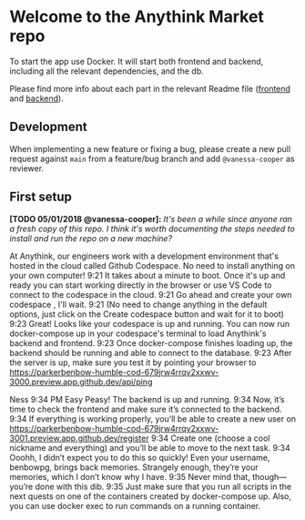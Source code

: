 # Welcome to the Anythink Market repo

To start the app use Docker. It will start both frontend and backend, including all the relevant dependencies, and the db.

Please find more info about each part in the relevant Readme file ([frontend](frontend/readme.md) and [backend](backend/README.md)).

## Development

When implementing a new feature or fixing a bug, please create a new pull request against `main` from a feature/bug branch and add `@vanessa-cooper` as reviewer.

## First setup

**[TODO 05/01/2018 @vanessa-cooper]:** _It's been a while since anyone ran a fresh copy of this repo. I think it's worth documenting the steps needed to install and run the repo on a new machine?_

At Anythink, our engineers work with a development environment that's hosted in the cloud called Github Codespace. No need to install anything on your own computer!
9:21
It takes about a minute to boot. Once it's up and ready you can start working directly in the browser or use VS Code to connect to the codespace in the cloud.
9:21
Go ahead and create your own codespace , I'll wait.
9:21
(No need to change anything in the default options, just click on the Create codespace button and wait for it to boot)
9:23
Great! Looks like your codespace is up and running. You can now run docker-compose up in your codespace's terminal to load Anythink's backend and frontend.
9:23
Once docker-compose finishes loading up, the backend should be running and able to connect to the database.
9:23
After the server is up, make sure you test it by pointing your browser to https://parkerbenbow-humble-cod-679jrw4rrqv2xxwv-3000.preview.app.github.dev/api/ping

Ness
9:34 PM
Easy Peasy! The backend is up and running.
9:34
Now, it’s time to check the frontend and make sure it’s connected to the backend.
9:34
If everything is working properly, you’ll be able to create a new user on https://parkerbenbow-humble-cod-679jrw4rrqv2xxwv-3001.preview.app.github.dev/register
9:34
Create one (choose a cool nickname and everything) and you’ll be able to move to the next task.
9:34
Ooohh, I didn’t expect you to do this so quickly! Even your username, benbowpg, brings back memories. Strangely enough, they’re your memories, which I don’t know why I have.
9:35
Never mind that, though—you’re done with this dib.
9:35
Just make sure that you run all scripts in the next quests on one of the containers created by docker-compose up.  Also, you can use docker exec to run commands on a running container.